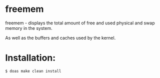 # freemem

freemem - displays the total amount of free and used physical and swap memory in the system.

As well as the buffers and caches used by the kernel.

# Installation:

    $ doas make clean install
